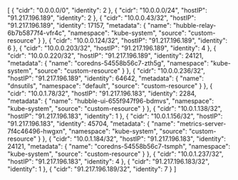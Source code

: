 [
  {
    "cidr": "0.0.0.0/0",
    "identity": 2
  },
  {
    "cidr": "10.0.0.0/24",
    "hostIP": "91.217.196.189",
    "identity": 2
  },
  {
    "cidr": "10.0.0.43/32",
    "hostIP": "91.217.196.189",
    "identity": 17157,
    "metadata": {
      "name": "hubble-relay-6b7b5877f4-vfr4c",
      "namespace": "kube-system",
      "source": "custom-resource"
    }
  },
  {
    "cidr": "10.0.0.124/32",
    "hostIP": "91.217.196.189",
    "identity": 6
  },
  {
    "cidr": "10.0.0.203/32",
    "hostIP": "91.217.196.189",
    "identity": 4
  },
  {
    "cidr": "10.0.0.220/32",
    "hostIP": "91.217.196.189",
    "identity": 24121,
    "metadata": {
      "name": "coredns-54558b56c7-zth5g",
      "namespace": "kube-system",
      "source": "custom-resource"
    }
  },
  {
    "cidr": "10.0.0.236/32",
    "hostIP": "91.217.196.189",
    "identity": 64642,
    "metadata": {
      "name": "dnsutils",
      "namespace": "default",
      "source": "custom-resource"
    }
  },
  {
    "cidr": "10.0.1.78/32",
    "hostIP": "91.217.196.183",
    "identity": 2284,
    "metadata": {
      "name": "hubble-ui-655f947f96-bdmvs",
      "namespace": "kube-system",
      "source": "custom-resource"
    }
  },
  {
    "cidr": "10.0.1.138/32",
    "hostIP": "91.217.196.183",
    "identity": 1
  },
  {
    "cidr": "10.0.1.156/32",
    "hostIP": "91.217.196.183",
    "identity": 45704,
    "metadata": {
      "name": "metrics-server-7f4c46496-hwgxn",
      "namespace": "kube-system",
      "source": "custom-resource"
    }
  },
  {
    "cidr": "10.0.1.184/32",
    "hostIP": "91.217.196.183",
    "identity": 24121,
    "metadata": {
      "name": "coredns-54558b56c7-tsmph",
      "namespace": "kube-system",
      "source": "custom-resource"
    }
  },
  {
    "cidr": "10.0.1.237/32",
    "hostIP": "91.217.196.183",
    "identity": 4
  },
  {
    "cidr": "91.217.196.183/32",
    "identity": 1
  },
  {
    "cidr": "91.217.196.189/32",
    "identity": 7
  }
]

